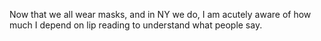 Now that we all wear masks, and in NY we do, I am acutely aware of how much I depend on lip reading to understand what people say. 
